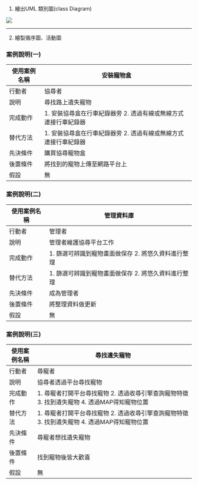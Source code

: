 1. 繪出UML 類別圖(class Diagram)


![](https://user-images.githubusercontent.com/113968282/200559213-b1e0e578-f482-4521-a9c6-2af62eded3bd.png)





---
2. 繪製循序圖、活動圖


### 案例說明(一)
| 使用案例名稱 | 安裝寵物盒 |
| --- | --- |
| 行動者 | 協尋者 |
| 說明 | 尋找路上遺失寵物 |
| 完成動作 | 1. 安裝協尋盒在行車紀錄器旁  2. 透過有線或無線方式連接行車紀錄器 |
| 替代方法 | 1. 安裝協尋盒在行車紀錄器旁  2. 透過有線或無線方式連接行車紀錄器 |
| 先決條件 | 購買協尋寵物盒 |
| 後置條件 | 將找到的寵物上傳至網路平台上 |
| 假設 | 無 |

### 案例說明(二)
| 使用案例名稱 | 管理資料庫 |
| --- | --- |
| 行動者 | 管理者 |
| 說明 | 管理者維護協尋平台工作 |
| 完成動作 | 1. 篩選可辨識到寵物畫面做保存 2. 將悠久資料進行整理 |
| 替代方法 | 1. 篩選可辨識到寵物畫面做保存 2. 將悠久資料進行整理 |
| 先決條件 | 成為管理者 |
| 後置條件 | 將整理資料做更新 |
| 假設 | 無 |

### 案例說明(三)
| 使用案例名稱 | 尋找遺失寵物 |
| --- | --- |
| 行動者 | 尋寵者 |
| 說明 | 協尋者透過平台尋找寵物 |
| 完成動作 | 1. 尋寵者打開平台尋找寵物 2. 透過收尋引擎查詢寵物特徵 3. 找到遺失寵物 4. 透過MAP得知寵物位置 |
| 替代方法 | 1. 尋寵者打開平台尋找寵物 2. 透過收尋引擎查詢寵物特徵 3. 找到遺失寵物 4. 透過MAP得知寵物位置 |
| 先決條件 | 尋寵者想找遺失寵物 |
| 後置條件 | 找到寵物後皆大歡喜 |
| 假設 | 無 |
